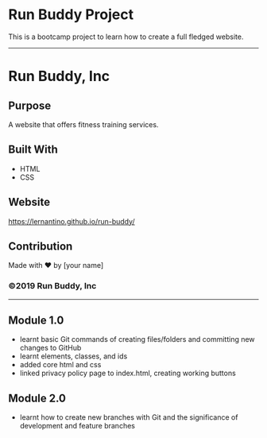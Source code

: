 # Run Buddy Project

This is a bootcamp project to learn how to create a full fledged website.

---

# Run Buddy, Inc

## Purpose
A website that offers fitness training services. 

## Built With
* HTML
* CSS

## Website
https://lernantino.github.io/run-buddy/

## Contribution
Made with ❤️ by [your name]

### ©️2019 Run Buddy, Inc 

---

## Module 1.0

* learnt basic Git commands of creating files/folders and committing new changes to GitHub
* learnt elements, classes, and ids
* added core html and css
* linked privacy policy page to index.html, creating working buttons

##  Module 2.0

* learnt how to create new branches with Git and the significance of development and feature branches
